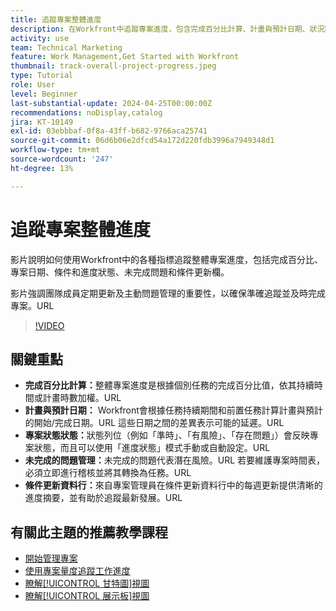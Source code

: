 ```yaml
---
title: 追蹤專案整體進度
description: 在Workfront中追蹤專案進度，包含完成百分比計算、計畫與預計日期、狀況狀態、未完成問題管理和每週更新，以便清楚及時地追蹤專案。
activity: use
team: Technical Marketing
feature: Work Management,Get Started with Workfront
thumbnail: track-overall-project-progress.jpeg
type: Tutorial
role: User
level: Beginner
last-substantial-update: 2024-04-25T00:00:00Z
recommendations: noDisplay,catalog
jira: KT-10149
exl-id: 03ebbbaf-0f8a-43ff-b682-9766aca25741
source-git-commit: 06d6b06e2dfcd54a172d220fdb3996a7949348d1
workflow-type: tm+mt
source-wordcount: '247'
ht-degree: 13%

---
```


# 追蹤專案整體進度

影片說明如何使用Workfront中的各種指標追蹤整體專案進度，包括完成百分比、專案日期、條件和進度狀態、未完成問題和條件更新欄。

影片強調團隊成員定期更新及主動問題管理的重要性，以確保準確追蹤並及時完成專案。&#x200B;URL

>[!VIDEO](https://video.tv.adobe.com/v/3428748/?quality=12&learn=on&enablevpops)

## 關鍵重點

* **完成百分比計算：**&#x200B;整體專案進度是根據個別任務的完成百分比值，依其持續時間或計畫時數加權。&#x200B;URL
* **計畫與預計日期：** Workfront會根據任務持續期間和前置任務計算計畫與預計的開始/完成日期。&#x200B;URL 這些日期之間的差異表示可能的延遲。&#x200B;URL
* **專案狀態狀態：**&#x200B;狀態列位（例如「準時」、「有風險」、「存在問題」）會反映專案狀態，而且可以使用「進度狀態」模式手動或自動設定。&#x200B;URL
* **未完成的問題管理：**&#x200B;未完成的問題代表潛在風險。&#x200B;URL 若要維護專案時間表，必須立即進行稽核並將其轉換為任務。&#x200B;URL
* **條件更新資料行：**&#x200B;來自專案管理員在條件更新資料行中的每週更新提供清晰的進度摘要，並有助於追蹤最新發展。&#x200B;URL


## 有關此主題的推薦教學課程

* [開始管理專案](/help/manage-work/projects/getting-started-manage-a-project.md)
* [使用專案量度追蹤工作進度](/help/manage-work/projects/track-work-progress-with-project-metrics.md)
* [瞭解[!UICONTROL 甘特圖]視圖](/help/manage-work/projects/understand-the-gantt-view.md)
* [瞭解[!UICONTROL 展示板]視圖](/help/manage-work/projects/understand-the-board-view.md)
